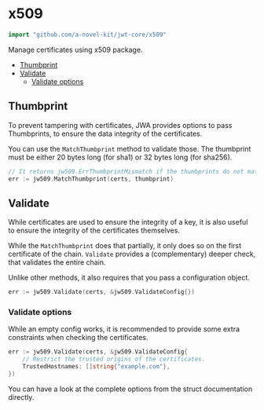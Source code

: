 # x509

```go
import "github.com/a-novel-kit/jwt-core/x509"
```

Manage certificates using x509 package.

- [Thumbprint](#thumbprint)
- [Validate](#validate)
    - [Validate options](#validate-options)

## Thumbprint

To prevent tampering with certificates, JWA provides options to pass Thumbprints, to ensure the
data integrity of the certificates.

You can use the `MatchThumbprint` method to validate those. The thumbprint must be either 20 bytes 
long (for sha1) or 32 bytes long (for sha256).

```go
// It returns jw509.ErrThumbprintMismatch if the thumbprints do not match.
err := jw509.MatchThumbprint(certs, thumbprint)
```

## Validate

While certificates are used to ensure the integrity of a key, it is also useful to ensure the
integrity of the certificates themselves. 

While the `MatchThumbprint` does that partially, it only does so on the first certificate of the chain.
`Validate` provides a (complementary) deeper check, that validates the entire chain.

Unlike other methods, it also requires that you pass a configuration object.

```go
err := jw509.Validate(certs, &jw509.ValidateConfig{})
```

### Validate options

While an empty config works, it is recommended to provide some extra constraints when checking
the certificates.

```go
err := jw509.Validate(certs, &jw509.ValidateConfig{
	// Restrict the trusted origins of the certificates.
	TrustedHostnames: []string{"example.com"},
})
```

You can have a look at the complete options from the struct documentation directly.
